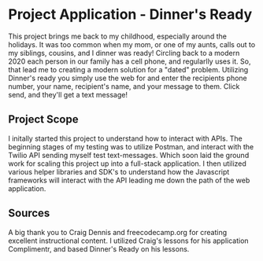 # Project Application - Dinner's Ready

This project brings me back to my childhood, especially around the holidays.
It was too common when my mom, or one of my aunts, calls out to my siblings, cousins, and I dinner was ready! Circling back
to a modern 2020 each person in our family has a cell phone, and regularlly uses it. So, that lead me to creating a modern solution
for a "dated" problem. Utilizing Dinner's ready you simply use the web for and enter the recipients phone number, your name, 
recipient's name, and your message to them. Click send, and they'll get a text message!

## Project Scope

I initally started this project to understand how to interact with APIs. The beginning stages of my testing was to utilize
Postman, and interact with the Twilio API sending myself test text-messages. Which soon laid the ground work for scaling this
project up into a full-stack application. I then utilized various helper libraries and SDK's to understand how the Javascript 
frameworks will interact with the API leading me down the path of the web application.

## Sources

A big thank you to Craig Dennis and freecodecamp.org for creating excellent instructional content.
I utilized Craig's lessons for his application Complimentr, and based Dinner's Ready on his lessons.
